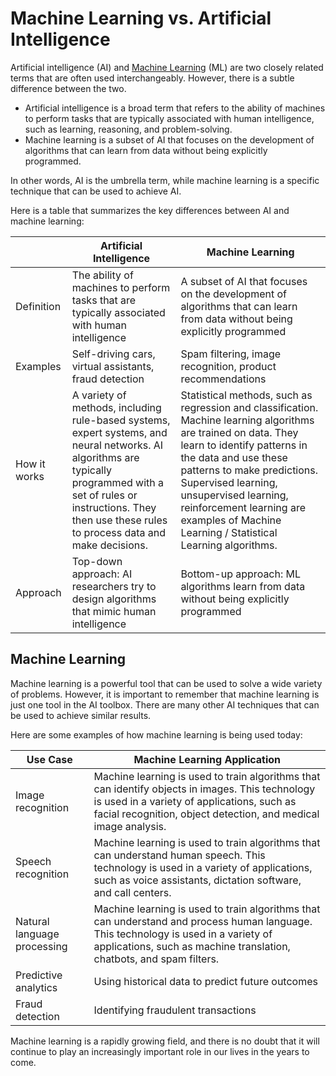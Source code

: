 # Machine Learning vs. Artificial Intelligence

Artificial intelligence (AI) and [Machine Learning](https://ac.mr/machine-learning-vs-artificial-intelligence.html#machine-learning) (ML) are two closely related terms that are often used interchangeably. However, there is a subtle difference between the two.

* Artificial intelligence is a broad term that refers to the ability of machines to perform tasks that are typically associated with human intelligence, such as learning, reasoning, and problem-solving.
* Machine learning is a subset of AI that focuses on the development of algorithms that can learn from data without being explicitly programmed.

In other words, AI is the umbrella term, while machine learning is a specific technique that can be used to achieve AI.

Here is a table that summarizes the key differences between AI and machine learning:

|       | Artificial Intelligence                                                                                                                   | Machine Learning                                                                                                                         |
|--------------|-------------------------------------------------------------------------------------------------------------------------------------------|------------------------------------------------------------------------------------------------------------------------------------------|
| Definition   | The ability of machines to perform tasks that are typically associated with human intelligence                                            | A subset of AI that focuses on the development of algorithms that can learn from data without being explicitly programmed                |
| Examples     | Self-driving cars, virtual assistants, fraud detection                                                                                    | Spam filtering, image recognition, product recommendations                                                                               |
| How it works | A variety of methods, including rule-based systems, expert systems, and neural networks. AI algorithms are typically programmed with a set of rules or instructions. They then use these rules to process data and make decisions. | Statistical methods, such as regression and classification. Machine learning algorithms are trained on data. They learn to identify patterns in the data and use these patterns to make predictions. Supervised learning, unsupervised learning, reinforcement learning are examples of Machine Learning / Statistical Learning algorithms.|
| Approach | Top-down approach: AI researchers try to design algorithms that mimic human intelligence | Bottom-up approach: ML algorithms learn from data without being explicitly programmed |

## Machine Learning

Machine learning is a powerful tool that can be used to solve a wide variety of problems. However, it is important to remember that machine learning is just one tool in the AI toolbox. There are many other AI techniques that can be used to achieve similar results.

Here are some examples of how machine learning is being used today:

| Use Case                    | Machine Learning Application                                                                                                                                                                                      |
|-----------------------------|-------------------------------------------------------------------------------------------------------------------------------------------------------------------------------------------------------------------|
| Image recognition           | Machine learning is used to train algorithms that can identify objects in images. This technology is used in a variety of applications, such as facial recognition, object detection, and medical image analysis. |
| Speech recognition          | Machine learning is used to train algorithms that can understand human speech. This technology is used in a variety of applications, such as voice assistants, dictation software, and call centers.              |
| Natural language processing | Machine learning is used to train algorithms that can understand and process human language. This technology is used in a variety of applications, such as machine translation, chatbots, and spam filters.       |
|Predictive analytics         | Using historical data to predict future outcomes|
|Fraud detection              | Identifying fraudulent transactions|

Machine learning is a rapidly growing field, and there is no doubt that it will continue to play an increasingly important role in our lives in the years to come.
